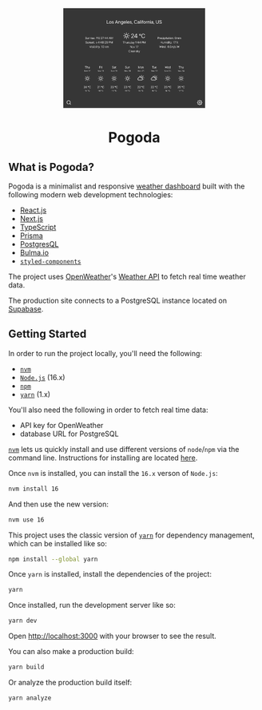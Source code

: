 <div align="center">
  <img src="./pogoda-screenshot-dark.png" height="200" />
  <h1>Pogoda</h1>
</div>

## What is Pogoda?

Pogoda is a minimalist and responsive <a href="https://pogoda.vercel.app">weather dashboard</a> built with the following modern web development technologies:

- [React.js](https://reactjs.org/)
- [Next.js](https://nextjs.org/)
- [TypeScript](https://www.typescriptlang.org/)
- [Prisma](https://www.prisma.io/)
- [PostgresQL](https://www.postgresql.org/)
- [Bulma.io](https://bulma.io/)
- [`styled-components`](https://styled-components.com/)

The project uses [OpenWeather](https://openweathermap.org/)'s [Weather API](https://openweathermap.org/api) to fetch real time weather data.

The production site connects to a PostgreSQL instance located on [Supabase](https://supabase.com/).

## Getting Started

In order to run the project locally, you'll need the following:

- [`nvm`](https://github.com/nvm-sh/nvm)
- [`Node.js`](https://nodejs.org/) (16.x)
- [`npm`](https://www.npmjs.com/)
- [`yarn`](https://classic.yarnpkg.com/) (1.x)

You'll also need the following in order to fetch real time data:

- API key for OpenWeather
- database URL for PostgreSQL

[`nvm`](https://github.com/nvm-sh/nvm) lets us quickly install and use different versions of `node`/`npm` via the command line. Instructions for installing are located [here](https://github.com/nvm-sh/nvm#installing-and-updating).

Once `nvm` is installed, you can install the `16.x` verson of `Node.js`:

```bash
nvm install 16
```

And then use the new version:

```bash
nvm use 16
```

This project uses the classic version of [`yarn`](https://classic.yarnpkg.com/) for dependency management, which can be installed like so:

```bash
npm install --global yarn
```

Once `yarn` is installed, install the dependencies of the project:

```bash
yarn
```

Once installed, run the development server like so:

```bash
yarn dev
```

Open [http://localhost:3000](http://localhost:3000) with your browser to see the result.

You can also make a production build:

```bash
yarn build
```

Or analyze the production build itself:

```bash
yarn analyze
```
